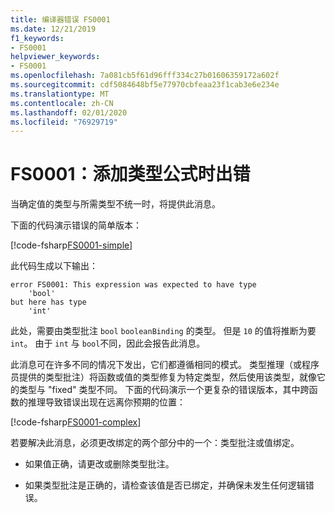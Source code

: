 ```yaml
---
title: 编译器错误 FS0001
ms.date: 12/21/2019
f1_keywords:
- FS0001
helpviewer_keywords:
- FS0001
ms.openlocfilehash: 7a081cb5f61d96fff334c27b01606359172a602f
ms.sourcegitcommit: cdf5084648bf5e77970cbfeaa23f1cab3e6e234e
ms.translationtype: MT
ms.contentlocale: zh-CN
ms.lasthandoff: 02/01/2020
ms.locfileid: "76929719"
---
```

# <a name="fs0001-error-from-adding-type-equation"></a>FS0001：添加类型公式时出错

当确定值的类型与所需类型不统一时，将提供此消息。

下面的代码演示错误的简单版本：

[!code-fsharp[FS0001-simple](~/samples/snippets/fsharp/compiler-messages/fs0001.fs#L2)]

此代码生成以下输出：

```text
error FS0001: This expression was expected to have type
    'bool'
but here has type
    'int'
```

此处，需要由类型批注 `bool` `booleanBinding` 的类型。 但是 `10` 的值将推断为要 `int`。 由于 `int` 与 `bool`不同，因此会报告此消息。

此消息可在许多不同的情况下发出，它们都遵循相同的模式。 类型推理（或程序员提供的类型批注）将函数或值的类型修复为特定类型，然后使用该类型，就像它的类型与 "fixed" 类型不同。  下面的代码演示一个更复杂的错误版本，其中跨函数的推理导致错误出现在远离你预期的位置：

[!code-fsharp[FS0001-complex](~/samples/snippets/fsharp/compiler-messages/fs0001.fs#L5-L26)]

若要解决此消息，必须更改绑定的两个部分中的一个：类型批注或值绑定。

- 如果值正确，请更改或删除类型批注。

- 如果类型批注是正确的，请检查该值是否已绑定，并确保未发生任何逻辑错误。
